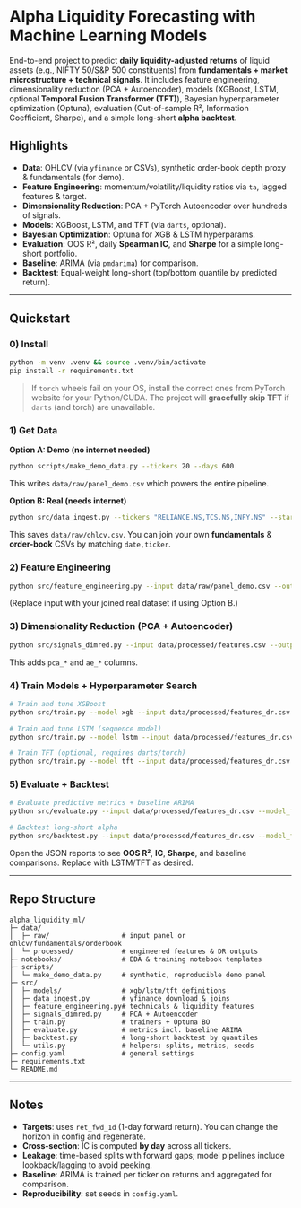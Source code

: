 # Alpha Liquidity Forecasting with Machine Learning Models


End-to-end project to predict **daily liquidity-adjusted returns** of liquid assets (e.g., NIFTY 50/S&P 500 constituents)
from **fundamentals + market microstructure + technical signals**. It includes feature engineering, dimensionality
reduction (PCA + Autoencoder), models (XGBoost, LSTM, optional **Temporal Fusion Transformer (TFT)**), Bayesian
hyperparameter optimization (Optuna), evaluation (Out-of-sample R², Information Coefficient, Sharpe), and
a simple long-short **alpha backtest**.

## Highlights
- **Data**: OHLCV (via `yfinance` or CSVs), synthetic order-book depth proxy & fundamentals (for demo).
- **Feature Engineering**: momentum/volatility/liquidity ratios via `ta`, lagged features & target.
- **Dimensionality Reduction**: PCA + PyTorch Autoencoder over hundreds of signals.
- **Models**: XGBoost, LSTM, and TFT (via `darts`, optional).
- **Bayesian Optimization**: Optuna for XGB & LSTM hyperparams.
- **Evaluation**: OOS R², daily **Spearman IC**, and **Sharpe** for a simple long-short portfolio.
- **Baseline**: ARIMA (via `pmdarima`) for comparison.
- **Backtest**: Equal-weight long-short (top/bottom quantile by predicted return).

---

## Quickstart

### 0) Install
```bash
python -m venv .venv && source .venv/bin/activate
pip install -r requirements.txt
```

> If `torch` wheels fail on your OS, install the correct ones from PyTorch website for your Python/CUDA.
> The project will **gracefully skip TFT** if `darts` (and torch) are unavailable.

### 1) Get Data
**Option A: Demo (no internet needed)**
```bash
python scripts/make_demo_data.py --tickers 20 --days 600
```
This writes `data/raw/panel_demo.csv` which powers the entire pipeline.

**Option B: Real (needs internet)**
```bash
python src/data_ingest.py --tickers "RELIANCE.NS,TCS.NS,INFY.NS" --start 2018-01-01 --end 2025-08-01
```
This saves `data/raw/ohlcv.csv`. You can join your own **fundamentals** & **order-book** CSVs by matching `date,ticker`.

### 2) Feature Engineering
```bash
python src/feature_engineering.py --input data/raw/panel_demo.csv --output data/processed/features.csv
```
(Replace input with your joined real dataset if using Option B.)

### 3) Dimensionality Reduction (PCA + Autoencoder)
```bash
python src/signals_dimred.py --input data/processed/features.csv --output data/processed/features_dr.csv
```
This adds `pca_*` and `ae_*` columns.

### 4) Train Models + Hyperparameter Search
```bash
# Train and tune XGBoost
python src/train.py --model xgb --input data/processed/features_dr.csv --output models_xgb.pkl --optuna 50

# Train and tune LSTM (sequence model)
python src/train.py --model lstm --input data/processed/features_dr.csv --output models_lstm.pth --optuna 20

# Train TFT (optional, requires darts/torch)
python src/train.py --model tft --input data/processed/features_dr.csv --output models_tft.pth
```

### 5) Evaluate + Backtest
```bash
# Evaluate predictive metrics + baseline ARIMA
python src/evaluate.py --input data/processed/features_dr.csv --model_file models_xgb.pkl --model xgb --report reports_xgb.json

# Backtest long-short alpha
python src/backtest.py --input data/processed/features_dr.csv --model_file models_xgb.pkl --model xgb --quantile 0.2 --report bt_xgb.json
```

Open the JSON reports to see **OOS R²**, **IC**, **Sharpe**, and baseline comparisons. Replace with LSTM/TFT as desired.

---

## Repo Structure
```
alpha_liquidity_ml/
├─ data/
│  ├─ raw/                  # input panel or ohlcv/fundamentals/orderbook
│  └─ processed/            # engineered features & DR outputs
├─ notebooks/               # EDA & training notebook templates
├─ scripts/
│  └─ make_demo_data.py     # synthetic, reproducible demo panel
├─ src/
│  ├─ models/               # xgb/lstm/tft definitions
│  ├─ data_ingest.py        # yfinance download & joins
│  ├─ feature_engineering.py# technicals & liquidity features
│  ├─ signals_dimred.py     # PCA + Autoencoder
│  ├─ train.py              # trainers + Optuna BO
│  ├─ evaluate.py           # metrics incl. baseline ARIMA
│  ├─ backtest.py           # long-short backtest by quantiles
│  └─ utils.py              # helpers: splits, metrics, seeds
├─ config.yaml              # general settings
├─ requirements.txt
└─ README.md
```

---

## Notes
- **Targets**: uses `ret_fwd_1d` (1-day forward return). You can change the horizon in config and regenerate.
- **Cross-section**: IC is computed **by day** across all tickers.
- **Leakage**: time-based splits with forward gaps; model pipelines include lookback/lagging to avoid peeking.
- **Baseline**: ARIMA is trained per ticker on returns and aggregated for comparison.
- **Reproducibility**: set seeds in `config.yaml`.
